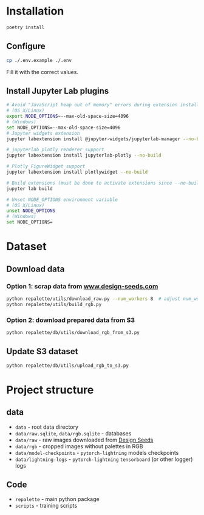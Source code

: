 # Installation
```bash
poetry install
```

## Configure
```bash
cp ./.env.example ./.env
```
Fill it with the correct values.

## Install Jupyter Lab plugins

```bash
# Avoid "JavaScript heap out of memory" errors during extension installation
# (OS X/Linux)
export NODE_OPTIONS=--max-old-space-size=4096
# (Windows)
set NODE_OPTIONS=--max-old-space-size=4096
# Jupyter widgets extension
jupyter labextension install @jupyter-widgets/jupyterlab-manager --no-build

# jupyterlab plotly renderer support
jupyter labextension install jupyterlab-plotly --no-build

# Plotly FigureWidget support
jupyter labextension install plotlywidget --no-build

# Build extensions (must be done to activate extensions since --no-build is used above)
jupyter lab build

# Unset NODE_OPTIONS environment variable
# (OS X/Linux)
unset NODE_OPTIONS
# (Windows)
set NODE_OPTIONS=
```

# Dataset
## Download data
### Option 1: scrap data from www.design-seeds.com
```bash
python repalette/utils/download_raw.py --num_workers 8  # adjust num_workers
python repalette/utils/build_rgb.py
```
### Option 2: download prepared data from S3
```bash
python repalette/db/utils/download_rgb_from_s3.py
```
## Update S3 dataset
```bash
python repalette/db/utils/upload_rgb_to_s3.py

```

# Project structure
## data
* `data` - root data directory
* `data/raw.sqlite`, `data/rgb.sqlite` - databases
* `data/raw` - raw images downloaded from [Design Seeds](https://www.design-seeds.com/blog/page/")
* `data/rgb` - cropped images without palettes in RGB
* `data/model-checkpoints` - `pytorch-lightning` models checkpoints
* `data/lightning-logs` - `pytorch-lightning` `tensorboard` (or other logger) logs
## Code
* `repalette` - main python package
* `scripts` - training scripts